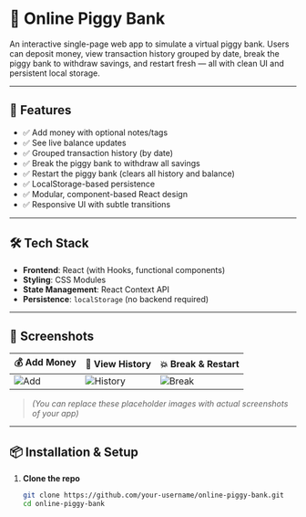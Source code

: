 # 🐷 Online Piggy Bank

An interactive single-page web app to simulate a virtual piggy bank. Users can deposit money, view transaction history grouped by date, break the piggy bank to withdraw savings, and restart fresh — all with clean UI and persistent local storage.

---

## 🚀 Features

- ✅ Add money with optional notes/tags
- ✅ See live balance updates
- ✅ Grouped transaction history (by date)
- ✅ Break the piggy bank to withdraw all savings
- ✅ Restart the piggy bank (clears all history and balance)
- ✅ LocalStorage-based persistence
- ✅ Modular, component-based React design
- ✅ Responsive UI with subtle transitions

---

## 🛠️ Tech Stack

- **Frontend**: React (with Hooks, functional components)
- **Styling**: CSS Modules
- **State Management**: React Context API
- **Persistence**: `localStorage` (no backend required)

---

## 📸 Screenshots

| 💰 Add Money | 📜 View History | 💥 Break & Restart |
|-------------|------------------|--------------------|
| ![Add](https://via.placeholder.com/300x200?text=Add+Money) | ![History](https://via.placeholder.com/300x200?text=Transaction+List) | ![Break](https://via.placeholder.com/300x200?text=Break+Piggy) |

> *(You can replace these placeholder images with actual screenshots of your app)*

---

## 📦 Installation & Setup

1. **Clone the repo**

   ```bash
   git clone https://github.com/your-username/online-piggy-bank.git
   cd online-piggy-bank
